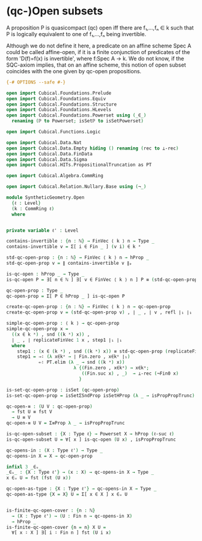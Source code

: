 (qc-)Open subsets
=================

A proposition P is quasicompact (qc) open iff there are f₁,...,fₙ ∈ k such that P is logically equivalent to
one of f₁,...,fₙ being invertible.

Although we do not define it here, a predicate on an affine scheme Spec A could be called affine-open, 
if it is a finite conjunction of predicates of the form 'D(f)=f(x) is invertible', where f:Spec A → k.
We do not know, if the SQC-axiom implies, that on an affine scheme, this notion of open subset coincides with the one given by qc-open propositions.

```agda
{-# OPTIONS --safe #-}

open import Cubical.Foundations.Prelude
open import Cubical.Foundations.Equiv
open import Cubical.Foundations.Structure
open import Cubical.Foundations.HLevels
open import Cubical.Foundations.Powerset using (_∈_)
  renaming (ℙ to Powerset; isSetℙ to isSetPowerset)

open import Cubical.Functions.Logic

open import Cubical.Data.Nat
open import Cubical.Data.Empty hiding () renaming (rec to ⊥-rec)
open import Cubical.Data.FinData
open import Cubical.Data.Sigma
open import Cubical.HITs.PropositionalTruncation as PT

open import Cubical.Algebra.CommRing

open import Cubical.Relation.Nullary.Base using (¬_)

module SyntheticGeometry.Open
  {ℓ : Level}
  (k : CommRing ℓ)
  where


private variable ℓ' : Level

contains-invertible : {n : ℕ} → FinVec ⟨ k ⟩ n → Type _
contains-invertible v = Σ[ i ∈ Fin _ ] (v i) ∈ k ˣ

std-qc-open-prop : {n : ℕ} → FinVec ⟨ k ⟩ n → hProp _
std-qc-open-prop v = ∥ contains-invertible v ∥ₚ

is-qc-open : hProp _ → Type _
is-qc-open P = ∃[ n ∈ ℕ ] ∃[ v ∈ FinVec ⟨ k ⟩ n ] P ≡ (std-qc-open-prop v)

qc-open-prop : Type _
qc-open-prop = Σ[ P ∈ hProp _ ] is-qc-open P

create-qc-open-prop : {n : ℕ} → FinVec ⟨ k ⟩ n → qc-open-prop
create-qc-open-prop v = (std-qc-open-prop v) , ∣ _ , ∣ v , refl ∣₁ ∣₁

simple-qc-open-prop : ⟨ k ⟩ → qc-open-prop
simple-qc-open-prop x =
  ((x ∈ k ˣ) , snd ((k ˣ) x)) ,
  ∣ _ , ∣ replicateFinVec 1 x , step1 ∣₁ ∣₁
  where
    step1 : (x ∈ (k ˣ) , snd ((k ˣ) x)) ≡ std-qc-open-prop (replicateFinVec 1 x)
    step1 = ⇒∶ (λ x∈kˣ → ∣ Fin.zero , x∈kˣ ∣₁)
            ⇐∶ PT.elim (λ _ → snd ((k ˣ) x))
                         λ {(Fin.zero , x∈kˣ) → x∈kˣ;
                            ((Fin.suc x) , _)  → ⊥-rec (¬Fin0 x)
                           }

is-set-qc-open-prop : isSet (qc-open-prop)
is-set-qc-open-prop = isSetΣSndProp isSetHProp (λ _ → isPropPropTrunc)

qc-open-≡ : (U V : qc-open-prop)
  → fst U ≡ fst V
  → U ≡ V
qc-open-≡ U V = Σ≡Prop λ _ → isPropPropTrunc

is-qc-open-subset : {X : Type ℓ} → Powerset X → hProp (ℓ-suc ℓ)
is-qc-open-subset U = ∀[ x ] is-qc-open (U x) , isPropPropTrunc

qc-opens-in : (X : Type ℓ') → Type _
qc-opens-in X = X → qc-open-prop

infixl 3 _∈ᵤ_
_∈ᵤ_ : {X : Type ℓ'} → (x : X) → qc-opens-in X → Type _
x ∈ᵤ U = fst (fst (U x))

qc-open-as-type : {X : Type ℓ'} → qc-opens-in X → Type _
qc-open-as-type {X = X} U = Σ[ x ∈ X ] x ∈ᵤ U


is-finite-qc-open-cover : {n : ℕ}
  → (X : Type ℓ') → (U : Fin n → qc-opens-in X)
  → hProp _
is-finite-qc-open-cover {n = n} X U =
  ∀[ x ∶ X ] ∃[ i ∶ Fin n ] fst (U i x)


```
